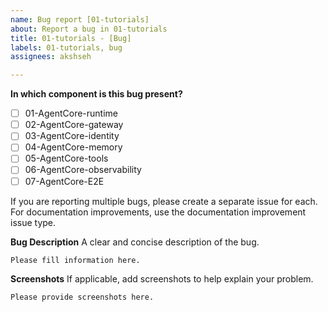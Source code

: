 ```yaml
---
name: Bug report [01-tutorials]
about: Report a bug in 01-tutorials
title: 01-tutorials - [Bug]
labels: 01-tutorials, bug
assignees: akshseh

---
```


**In which component is this bug present?**

- [ ] 01-AgentCore-runtime
- [ ] 02-AgentCore-gateway
- [ ] 03-AgentCore-identity
- [ ] 04-AgentCore-memory
- [ ] 05-AgentCore-tools
- [ ] 06-AgentCore-observability
- [ ] 07-AgentCore-E2E

If you are reporting multiple bugs, please create a separate issue for each. For documentation improvements, use the documentation improvement issue type.

**Bug Description**
A clear and concise description of the bug.
```
Please fill information here.
```

**Screenshots**
If applicable, add screenshots to help explain your problem.
```
Please provide screenshots here.
```
